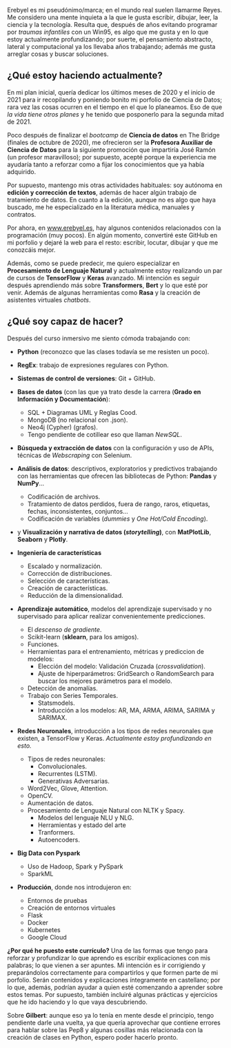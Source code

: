 Erebyel es mi pseudónimo/marca; en el mundo real suelen llamarme Reyes. Me considero una mente inquieta a la que le gusta escribir, dibujar, leer, la ciencia y la tecnología. Resulta que, después de años evitando programar por *traumas infantiles* con un Win95, es algo que me gusta y en lo que estoy actualmente profundizando; por suerte, el pensamiento abstracto, lateral y computacional ya los llevaba años trabajando; además me gusta arreglar cosas y buscar soluciones.

## ¿Qué estoy haciendo actualmente?
En mi plan inicial, quería dedicar los últimos meses de 2020 y el inicio de 2021 para ir recopilando y poniendo bonito mi porfolio de Ciencia de Datos; rara vez las cosas ocurren en el tiempo en el que lo planeamos. Eso de que *la vida tiene otros planes* y he tenido que posponerlo para la segunda mitad de 2021.

Poco después de finalizar el *bootcamp* de **Ciencia de datos** en The Bridge (finales de octubre de 2020), me ofrecieron ser la **Profesora Auxiliar de Ciencia de Datos** para la siguiente promoción que impartiría José Ramón (un profesor maravilloso); por supuesto, acepté porque la experiencia me ayudaría tanto a reforzar como a fijar los conocimientos que ya había adquirido.

Por supuesto, mantengo mis otras actividades habituales: soy autónoma en **edición y corrección de textos**, además de hacer algún trabajo de tratamiento de datos. En cuanto a la edición, aunque no es algo que haya buscado, me he especializado en la literatura médica, manuales y contratos.

Por ahora, en www.erebyel.es, hay algunos contenidos relacionados con la programación (muy pocos). En algún momento, convertiré este GitHub en mi porfolio y dejaré la web para el resto: escribir, locutar, dibujar y que me conozcáis mejor.

Además, como se puede predecir, me quiero especializar en **Procesamiento de Lenguaje Natural** y actualmente estoy realizando un par de cursos de **TensorFlow** y **Keras** avanzado. Mi intención es seguir después aprendiendo más sobre **Transformers**, **Bert** y lo que esté por venir. Además de algunas herramientas como **Rasa** y la creación de asistentes virtuales *chatbots*.

## ¿Qué soy capaz de hacer?
Después del curso inmersivo me siento cómoda trabajando con:
- **Python** (reconozco que las clases todavía se me resisten un poco).
- **RegEx**: trabajo de expresiones regulares con Python.
- **Sistemas de control de versiones**: Git + GitHub.
- **Bases de datos** (con las que ya trato desde la carrera (**Grado en Información y Documentación**):
    - SQL + Diagramas UML y Reglas Cood.
    - MongoDB (no relacional con .json).
    - Neo4j (Cypher) (grafos).
    - Tengo pendiente de cotillear eso que llaman *NewSQL*.

- **Búsqueda y extracción de datos** con la configuración y uso de APIs, técnicas de *Webscraping* con Selenium.

- **Análisis de datos**: descriptivos, exploratorios y predictivos trabajando con las herramientas que ofrecen las bibliotecas de Python: **Pandas** y **NumPy**…
    - Codificación de archivos.
    - Tratamiento de datos perdidos, fuera de rango, raros, etiquetas, fechas, inconsistentes, conjuntos…
    - Codificación de variables (*dummies* y *One Hot/Cold Encoding*).
- y **Visualización y narrativa de datos (*storytelling*)**, con **MatPlotLib**, **Seaborn** y **Plotly**.

- **Ingeniería de características**
    - Escalado y normalización.
    - Corrección de distribuciones.
    - Selección de características.
    - Creación de características.
    - Reducción de la dimensionalidad.

- **Aprendizaje automático**, modelos del aprendizaje supervisado y no supervisado para aplicar realizar convenientemente predicciones.
    - El *descenso de gradiente*.
    - Scikit-learn (**sklearn**, para los amigos).
    - Funciones.
    - Herramientas para el entrenamiento, métricas y prediccion de modelos:
        - Elección del modelo: Validación Cruzada (*crossvalidation*).
        - Ajuste de hiperparámetros: GridSearch o RandomSearch para buscar los mejores parámetros para el modelo.
    - Detección de anomalías.
    - Trabajo con Series Temporales.
        - Statsmodels.
        - Introducción a los modelos: AR, MA, ARMA, ARIMA, SARIMA y SARIMAX.

- **Redes Neuronales**, introducción a los tipos de redes neuronales que existen, a TensorFlow y Keras. *Actualmente estoy profundizando en esto.*
    - Tipos de redes neuronales:
        - Convolucionales.
        - Recurrentes (LSTM).
        - Generativas Adversarias.
    - Word2Vec, Glove, Attention.
    - OpenCV.
    - Aumentación de datos.
    - Procesamiento de Lenguaje Natural con NLTK y Spacy.
        - Modelos del lenguaje NLU y NLG.
        - Herramientas y estado del arte
        - Tranformers.
        - Autoencoders.

- **Big Data con Pyspark**
    -  Uso de Hadoop, Spark y PySpark
    -  SparkML

- **Producción**, donde nos introdujeron en:
    - Entornos de pruebas
    - Creación de entornos virtuales
    - Flask
    - Docker
    - Kubernetes
    - Google Cloud

**¿Por qué he puesto este currículo?**
Una de las formas que tengo para reforzar y profundizar lo que aprendo es escribir explicaciones con mis palabras; lo que vienen a ser apuntes. Mi intención es ir corrigiendo y preparándolos correctamente para compartirlos y que formen parte de mi porfolio. Serán contenidos y explicaciones íntegramente en castellano; por lo que, además, podrían ayudar a quien esté comenzando a aprender sobre estos temas.
Por supuesto, también incluiré algunas prácticas y ejercicios que he ido haciendo y lo que vaya descubriendo.

Sobre **Gilbert**: aunque eso ya lo tenía en mente desde el principio, tengo pendiente darle una vuelta, ya que quería aprovechar que contiene errores para hablar sobre las Pep8 y algunas cosillas más relacionada con la creación de clases en Python, espero poder hacerlo pronto.
